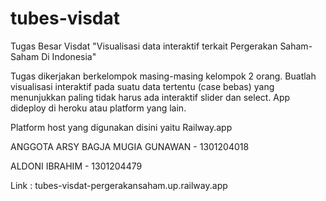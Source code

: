 # tubes-visdat
Tugas Besar Visdat "Visualisasi data interaktif terkait Pergerakan Saham-Saham Di Indonesia"

Tugas dikerjakan berkelompok masing-masing kelompok 2 orang.
Buatlah visualisasi interaktif pada suatu data tertentu (case bebas) yang menunjukkan paling tidak harus ada interaktif slider dan select. App dideploy di heroku atau platform yang lain.

Platform host yang digunakan disini yaitu Railway.app


ANGGOTA
ARSY BAGJA MUGIA GUNAWAN - 1301204018

ALDONI IBRAHIM - 1301204479

Link :
tubes-visdat-pergerakansaham.up.railway.app
